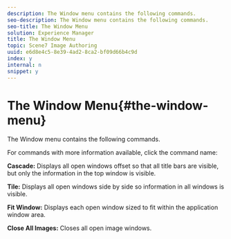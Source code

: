 ```yaml
---
description: The Window menu contains the following commands.
seo-description: The Window menu contains the following commands.
seo-title: The Window Menu
solution: Experience Manager
title: The Window Menu
topic: Scene7 Image Authoring
uuid: e6d8e4c5-8e39-4ad2-8ca2-bf09d66b4c9d
index: y
internal: n
snippet: y
---
```


# The Window Menu{#the-window-menu}

The Window menu contains the following commands.

For commands with more information available, click the command name:

**Cascade:** Displays all open windows offset so that all title bars are visible, but only the information in the top window is visible.

**Tile:** Displays all open windows side by side so information in all windows is visible.

**Fit Window:** Displays each open window sized to fit within the application window area.

**Close All Images:** Closes all open image windows. 
